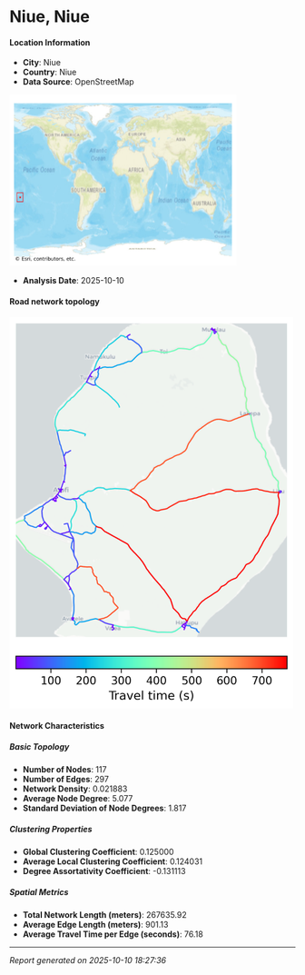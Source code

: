 # Niue, Niue

#### Location Information

- **City**: Niue
- **Country**: Niue
- **Data Source**: OpenStreetMap
<img src="Niue_location.png" alt="Niue Location Map" width="400" />

- **Analysis Date**: 2025-10-10

#### Road network topology

<img src="Niue_network_map.png" alt="Niue Road Network Map" width="500"/>

#### Network Characteristics

##### Basic Topology

- **Number of Nodes**: 117
- **Number of Edges**: 297
- **Network Density**: 0.021883
- **Average Node Degree**: 5.077
- **Standard Deviation of Node Degrees**: 1.817

##### Clustering Properties

- **Global Clustering Coefficient**: 0.125000
- **Average Local Clustering Coefficient**: 0.124031
- **Degree Assortativity Coefficient**: -0.131113

##### Spatial Metrics

- **Total Network Length (meters)**: 267635.92
- **Average Edge Length (meters)**: 901.13
- **Average Travel Time per Edge (seconds)**: 76.18

---
*Report generated on 2025-10-10 18:27:36*
